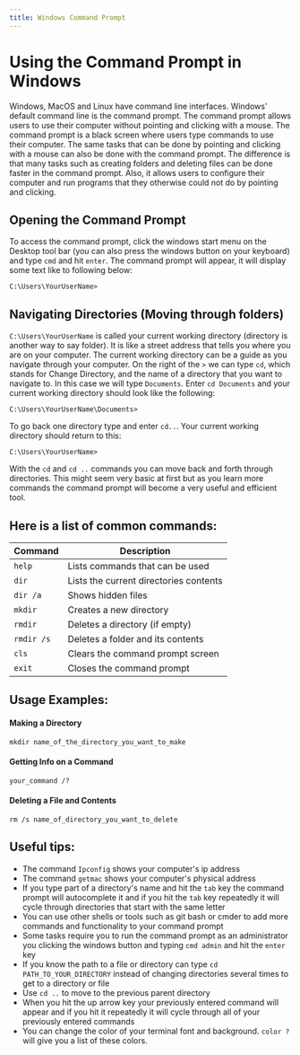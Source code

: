 ```yaml
---
title: Windows Command Prompt
---
```

# Using the Command Prompt in Windows
Windows, MacOS and Linux have command line interfaces. Windows' default command line is the command prompt. The command prompt allows users to use their computer without pointing and clicking with a mouse. The command prompt is a black screen where users type commands to use their computer. The same tasks that can be done by pointing and clicking with a mouse can also be done with the command prompt. The difference is that many tasks such as creating folders and deleting files can be done faster in the command prompt. Also, it allows users to configure their computer and run programs that they otherwise could not do by pointing and clicking.

## Opening the Command Prompt 
To access the command prompt, click the windows start menu on the Desktop tool bar (you can also press the windows button on your keyboard) and type `cmd` and hit `enter`. The command prompt will appear, it will display some text like to following below:
``` 
C:\Users\YourUserName>
```
## Navigating Directories (Moving through folders)
`C:\Users\YourUserName` is called your current working directory (directory is another way to say folder). It is like a street address that tells you where you are on your computer. The current working directory can be a guide as you navigate through your computer. On the right of the `>` we can type `cd`, which stands for Change Directory, and the name of a directory that you want to navigate to. In this case we will type `Documents`. Enter `cd Documents` and your current working directory should look like the following:
```
C:\Users\YourUserName\Documents>
```
To go back one directory type and enter `cd..`. Your current working directory should return to this:
```
C:\Users\YourUserName>
```
With the `cd` and `cd ..` commands you can move back and forth through directories. This might seem very basic at first but as you learn more commands the command prompt will become a very useful and efficient tool.

## Here is a list of common commands:
| Command | Description  |
|---------|--------------|
|`help`   |Lists commands that can be used|
|  `dir`  |Lists the current directories contents|
|`dir /a` |Shows hidden files|
| `mkdir` |Creates a new directory|
| `rmdir` |Deletes a directory (if empty)|
| `rmdir /s`|Deletes a folder and its contents
| `cls`  |Clears the command prompt screen
| `exit`|Closes the command prompt
 
## Usage Examples:
#### Making a Directory
```
mkdir name_of_the_directory_you_want_to_make
```
#### Getting Info on a Command
```
your_command /?
```
#### Deleting a File and Contents
```
rm /s name_of_directory_you_want_to_delete
```

## Useful tips:
-	The command `Ipconfig` shows your computer's ip address 
- The command `getmac` shows your computer's physical address
-	If you type part of a directory's name and hit the `tab` key the command prompt will autocomplete it and if you hit the `tab` key repeatedly it will cycle through directories that start with the same letter 
-	You can use other shells or tools such as git bash or cmder to add more commands and functionality to your command prompt 
- Some tasks require you to run the command prompt as an administrator you clicking the windows button and typing `cmd admin` and hit the `enter` key
- If you know the path to a file or directory can type `cd PATH_TO_YOUR_DIRECTORY` instead of changing directories several times to get to a directory or file 
- Use `cd ..` to move to the previous parent directory
- When you hit the up arrow key your previously entered command will appear and if you hit it repeatedly it will cycle through all of your previously entered commands 
- You can change the color of your terminal font and background. `color ?` will give you a list of these colors. 
